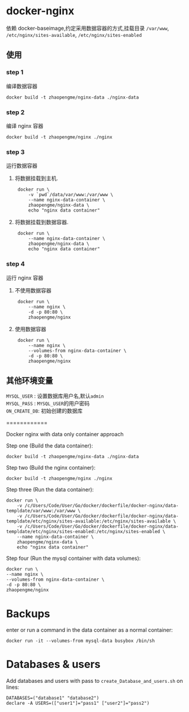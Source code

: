 # docker-nginx
依赖 docker-baseimage,约定采用数据容器的方式,挂载目录 `/var/www`, `/etc/nginx/sites-available`, `/etc/nginx/sites-enabled`

## 使用

### step 1
编译数据容器

    docker build -t zhaopengme/nginx-data ./nginx-data

### step 2
编译 nginx 容器

    docker build -t zhaopengme/nginx ./nginx

### step 3
运行数据容器

1. 将数据挂载到主机.

        docker run \
            -v `pwd`/data/var/www:/var/www \
            --name nginx-data-container \
            zhaopengme/nginx-data \
            echo "nginx data container"

2. 将数据挂载到数据容器.

        docker run \
            --name nginx-data-container \
            zhaopengme/nginx-data \
            echo "nginx data container"

### step 4
运行 nginx 容器

1. 不使用数据容器

        docker run \
            --name nginx \
            -d -p 80:80 \
            zhaopengme/nginx
            
2. 使用数据容器

        docker run \
            --name nginx \
            --volumes-from nginx-data-container \
            -d -p 80:80 \
            zhaopengme/nginx


## 其他环境变量
`MYSQL_USER` : 设置数据库用户名,默认`admin`  
`MYSQL_PASS` : `MYSQL_USER`的用户密码  
`ON_CREATE_DB`: 初始创建的数据库  

============

Docker nginx with data only container approach

Step one (Build the data container):

    docker build -t zhaopengme/nginx-data ./nginx-data

Step two (Build the nginx container):

    docker build -t zhaopengme/nginx ./nginx

Step three (Run the data container):
    
    docker run \
        -v /c/Users/Code/User/Go/docker/dockerfile/docker-nginx/data-templdate/var/www:/var/www \
        -v /c/Users/Code/User/Go/docker/dockerfile/docker-nginx/data-templdate/etc/nginx/sites-available:/etc/nginx/sites-available \
        -v /c/Users/Code/User/Go/docker/dockerfile/docker-nginx/data-templdate/etc/nginx/sites-enabled:/etc/nginx/sites-enabled \
        --name nginx-data-container \
        zhaopengme/nginx-data \
        echo "nginx data container"

Step four (Run the mysql container with data volumes):

    docker run \
    --name nginx \
    --volumes-from nginx-data-container \
    -d -p 80:80 \
    zhaopengme/nginx

# Backups

enter or run a command in the data container as a normal container:

    docker run -it --volumes-from mysql-data busybox /bin/sh

# Databases & users

Add databases and users with pass to ``create_Database_and_users.sh`` on lines:

    DATABASES=("database1" "database2")
    declare -A USERS=(["user1"]="pass1" ["user2"]="pass2")

